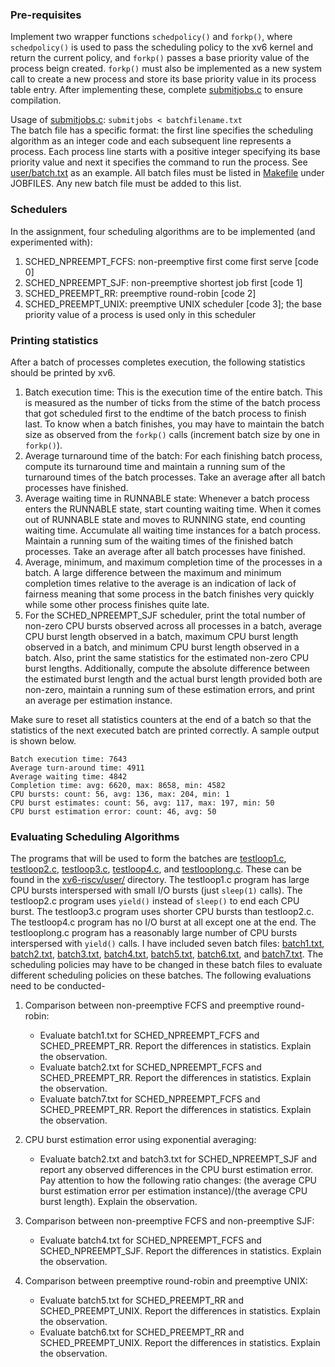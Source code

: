 ### Pre-requisites
Implement two wrapper functions `schedpolicy()` and `forkp()`, where `schedpolicy()` is used to pass the scheduling policy to the xv6 kernel and return the current policy, and `forkp()` passes a base priority value of the process beign created. `forkp()` must also be implemented as a new system call to create a new process and store its base priority value in its process table entry.
After implementing these, complete [submitjobs.c](../xv6-riscv/user/submitjobs.c) to ensure compilation.

Usage of [submitjobs.c](../xv6-riscv/user/submitjobs.c): `submitjobs < batchfilename.txt` <br>
The batch file has a specific format: the first line specifies the scheduling algorithm as an integer code and each subsequent line represents a process. Each process line starts with a positive integer specifying its base priority value and next it specifies the command to run the process. See [user/batch.txt](../xv6-riscv/user/batch.txt) as an example. All batch files must be listed in [Makefile](../xv6-riscv/Makefile) under JOBFILES. Any new batch file must be added to this list.


### Schedulers
In the assignment, four scheduling algorithms are to be implemented (and experimented with):
1. SCHED_NPREEMPT_FCFS: non-preemptive first come first serve [code 0]
2. SCHED_NPREEMPT_SJF: non-preemptive shortest job first [code 1]
3. SCHED_PREEMPT_RR: preemptive round-robin [code 2]
4. SCHED_PREEMPT_UNIX: preemptive UNIX scheduler [code 3]; the base priority value of a process is used only in this scheduler

### Printing statistics
After a batch of processes completes execution, the following statistics should be printed by xv6.

1. Batch execution time: This is the execution time of the entire batch. This is measured as the number of ticks from the stime of the batch process that got scheduled first to the endtime of the batch process to finish last. To know when a batch finishes, you may have to maintain the batch size as observed from the `forkp()` calls (increment batch size by one in `forkp()`). 
2. Average turnaround time of the batch: For each finishing batch process, compute its turnaround time and maintain a running sum of the turnaround times of the batch processes. Take an average after all batch processes have finished. 
3. Average waiting time in RUNNABLE state: Whenever a batch process enters the RUNNABLE state, start counting waiting time. When it comes out of RUNNABLE state and moves to RUNNING state, end counting waiting time. Accumulate all waiting time instances for a batch process. Maintain a running sum of the waiting times of the finished batch processes. Take an average after all batch processes have finished. 
4. Average, minimum, and maximum completion time of the processes in a batch. A large difference between the maximum and minimum completion times relative to the average is an indication of lack of fairness meaning that some process in the batch finishes very quickly while some other process finishes quite late. 
5. For the SCHED_NPREEMPT_SJF scheduler, print the total number of non-zero CPU bursts observed across all processes in a batch, average CPU burst length observed in a batch, maximum CPU burst length observed in a batch, and minimum CPU burst length observed in a batch. Also, print the same statistics for the estimated non-zero CPU burst lengths. Additionally, compute the absolute difference between the estimated burst length and the actual burst length provided both are non-zero, maintain a running sum of these estimation errors, and print an average per estimation instance. 

Make sure to reset all statistics counters at the end of a batch so that the statistics of the next executed batch are printed correctly.
A sample output is shown below.
```
Batch execution time: 7643
Average turn-around time: 4911
Average waiting time: 4842
Completion time: avg: 6620, max: 8658, min: 4582
CPU bursts: count: 56, avg: 136, max: 204, min: 1
CPU burst estimates: count: 56, avg: 117, max: 197, min: 50
CPU burst estimation error: count: 46, avg: 50
```

### Evaluating Scheduling Algorithms
The programs that will be used to form the batches are [testloop1.c](../xv6-riscv/user/testloop1.c), [testloop2.c](../xv6-riscv/user/testloop2.c), [testloop3.c](../xv6-riscv/user/testloop3.c), [testloop4.c](../xv6-riscv/user/testloop4.c), and [testlooplong.c](../xv6-riscv/user/testlooplong.c). These can be found in the [xv6-riscv/user/](../xv6-riscv/user) directory. The testloop1.c program has large CPU bursts interspersed with small I/O bursts (just `sleep(1)` calls). The testloop2.c program uses `yield()` instead of `sleep()` to end each CPU burst. The testloop3.c program uses shorter CPU bursts than testloop2.c. The testloop4.c program has no I/O burst at all except one at the end. The testlooplong.c program has a reasonably large number of CPU bursts interspersed with `yield()` calls. I have included seven batch files: [batch1.txt](../xv6-riscv/user/batch1.txt), [batch2.txt](../xv6-riscv/user/batch2.txt), [batch3.txt](../xv6-riscv/user/batch3.txt), [batch4.txt](../xv6-riscv/user/batch4.txt), [batch5.txt](../xv6-riscv/user/batch5.txt), [batch6.txt](../xv6-riscv/user/batch6.txt), and [batch7.txt](../xv6-riscv/user/batch7.txt). The scheduling policies may have to be changed in these batch files to evaluate different scheduling policies on these batches. The following evaluations need to be conducted-

1. Comparison between non-preemptive FCFS and preemptive round-robin:

    + Evaluate batch1.txt for SCHED_NPREEMPT_FCFS and SCHED_PREEMPT_RR. Report the differences in statistics. Explain the observation.
    + Evaluate batch2.txt for SCHED_NPREEMPT_FCFS and SCHED_PREEMPT_RR. Report the differences in statistics. Explain the observation.
    + Evaluate batch7.txt for SCHED_NPREEMPT_FCFS and SCHED_PREEMPT_RR. Report the differences in statistics. Explain the observation.

2. CPU burst estimation error using exponential averaging:

    + Evaluate batch2.txt and batch3.txt for SCHED_NPREEMPT_SJF and report any observed differences in the CPU burst estimation error. Pay attention to how the following ratio changes: (the average CPU burst estimation error per estimation instance)/(the average CPU burst length). Explain the observation.

3. Comparison between non-preemptive FCFS and non-preemptive SJF:

    + Evaluate batch4.txt for SCHED_NPREEMPT_FCFS and SCHED_NPREEMPT_SJF. Report the differences in statistics. Explain the observation.

4. Comparison between preemptive round-robin and preemptive UNIX:

    + Evaluate batch5.txt for SCHED_PREEMPT_RR and SCHED_PREEMPT_UNIX. Report the differences in statistics. Explain the observation.
    + Evaluate batch6.txt for SCHED_PREEMPT_RR and SCHED_PREEMPT_UNIX. Report the differences in statistics. Explain the observation.
